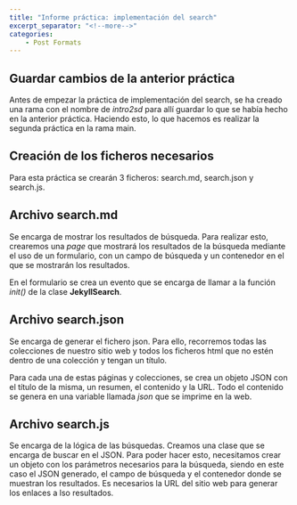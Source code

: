 ```yaml
---
title: "Informe práctica: implementación del search"
excerpt_separator: "<!--more-->"
categories:
    - Post Formats
---
```


## Guardar cambios de la anterior práctica
Antes de empezar la práctica de implementación del search, se ha creado una rama con el nombre de *intro2sd* para allí guardar lo que se había hecho en la anterior práctica. Haciendo esto, lo que hacemos es realizar la segunda práctica en la rama main.

## Creación de los ficheros necesarios
Para esta práctica se crearán 3 ficheros: search.md, search.json y search.js.

## Archivo search.md
Se encarga de mostrar los resultados de búsqueda. Para realizar esto, crearemos una *page* que mostrará los resultados de la búsqueda mediante el uso de un formulario, con un campo de búsqueda y un contenedor en el que se mostrarán los resultados.

En el formulario se crea un evento que se encarga de llamar a la función *init()* de la clase **JekyllSearch**.

## Archivo search.json
Se encarga de generar el fichero json. Para ello, recorremos todas las colecciones de nuestro sitio web y todos los ficheros html que no estén dentro de una colección y tengan un título.

Para cada una de estas páginas y colecciones, se crea un objeto JSON con el título de la misma, un resumen, el contenido y la URL. Todo el contenido se genera en una variable llamada *json* que se imprime en la web.

## Archivo search.js
Se encarga de la lógica de las búsquedas. Creamos una clase que se encarga de buscar en el JSON. Para poder hacer esto, necesitamos crear un objeto con los parámetros necesarios para la búsqueda, siendo en este caso el JSON generado, el campo de búsqueda y el contenedor donde se muestran los resultados. Es necesarios la URL del sitio web para generar los enlaces a lso resultados.
